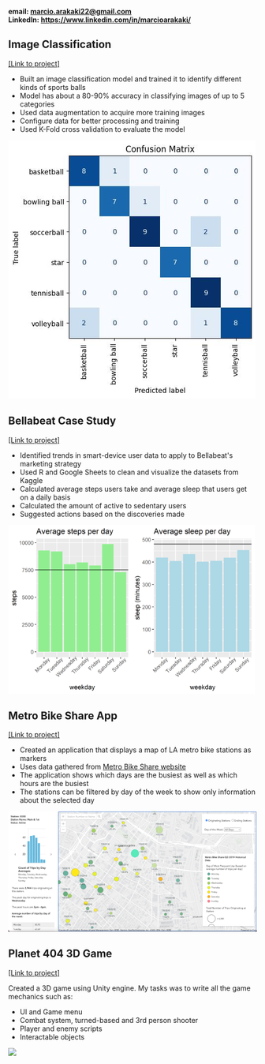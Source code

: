 **email: marcio.arakaki22@gmail.com**  
**LinkedIn: https://www.linkedin.com/in/marcioarakaki/**

## Image Classification
[[Link to project]](https://github.com/MarcioArak/Image-Classification)
* Built an image classification model and trained it to identify different kinds of sports balls
* Model has about a 80-90% accuracy in classifying images of up to 5 categories
* Used data augmentation to acquire more training images
* Configure data for better processing and training
* Used K-Fold cross validation to evaluate the model

<img src="./images/confusion_matrix.jpg">

## Bellabeat Case Study
[[Link to project]](https://github.com/MarcioArak/BellaBeat-Case-Study)
* Identified trends in smart-device user data to apply to Bellabeat's marketing strategy
* Used R and Google Sheets to clean and visualize the datasets from Kaggle
* Calculated average steps users take and average sleep that users get on a daily basis
* Calculated the amount of active to sedentary users
* Suggested actions based on the discoveries made

<img src="./images/average_daily_steps_sleep.png">

## Metro Bike Share App
[[Link to project]](https://github.com/MarcioArak/Metro-Bike-Share-Data)
* Created an application that displays a map of LA metro bike stations as markers
* Uses data gathered from [Metro Bike Share website](https://bikeshare.metro.net/about/data/)
* The application shows which days are the busiest as well as which hours are the busiest
* The stations can be filtered by day of the week to show only information about the selected day

<img src="./images/app_image.png">

## Planet 404 3D Game
[[Link to project]](https://github.com/MarcioArak/3D-Game-Planet-404)  

Created a 3D game using Unity engine. My tasks was to write all the game mechanics such as:
* UI and Game menu
* Combat system, turned-based and 3rd person shooter
* Player and enemy scripts
* Interactable objects

<img src="./images/gameplay-gif.gif">

